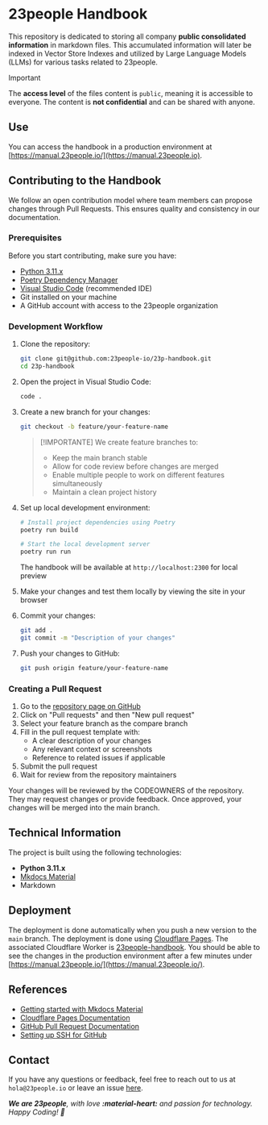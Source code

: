 # 23people Handbook

This repository is dedicated to storing all company **public consolidated information** in markdown files. This accumulated information will later be indexed in Vector Store Indexes and utilized by Large Language Models (LLMs) for various tasks related to 23people.

> [!IMPORTANT]
> The **access level** of the files content is `public`, meaning it is accessible to everyone. The content is **not confidential** and can be shared with anyone.

## Use

You can access the handbook in a production environment at [https://manual.23people.io/](https://manual.23people.io).

## Contributing to the Handbook

We follow an open contribution model where team members can propose changes through Pull Requests. This ensures quality and consistency in our documentation.

### Prerequisites

Before you start contributing, make sure you have:

- [Python 3.11.x](https://www.python.org/)
- [Poetry Dependency Manager](https://python-poetry.org/)
- [Visual Studio Code](https://code.visualstudio.com/) (recommended IDE)
- Git installed on your machine
- A GitHub account with access to the 23people organization

### Development Workflow

1. Clone the repository:

   ```bash
   git clone git@github.com:23people-io/23p-handbook.git
   cd 23p-handbook
   ```

2. Open the project in Visual Studio Code:

   ```bash
   code .
   ```

3. Create a new branch for your changes:

   ```bash
   git checkout -b feature/your-feature-name
   ```

    > [!IMPORTANTE]
    > We create feature branches to:
    > - Keep the main branch stable
    > - Allow for code review before changes are merged
    > - Enable multiple people to work on different features simultaneously
    > - Maintain a clean project history

4. Set up local development environment:

   ```bash
   # Install project dependencies using Poetry
   poetry run build

   # Start the local development server
   poetry run run
   ```

   The handbook will be available at `http://localhost:2300` for local preview

5. Make your changes and test them locally by viewing the site in your browser

6. Commit your changes:

   ```bash
   git add .
   git commit -m "Description of your changes"
   ```

7. Push your changes to GitHub:

   ```bash
   git push origin feature/your-feature-name
   ```

### Creating a Pull Request

1. Go to the [repository page on GitHub](https://github.com/23people-io/23p-handbook)
2. Click on "Pull requests" and then "New pull request"
3. Select your feature branch as the compare branch
4. Fill in the pull request template with:
   - A clear description of your changes
   - Any relevant context or screenshots
   - Reference to related issues if applicable
5. Submit the pull request
6. Wait for review from the repository maintainers

Your changes will be reviewed by the CODEOWNERS of the repository. They may request changes or provide feedback. Once approved, your changes will be merged into the main branch.

## Technical Information

The project is built using the following technologies:

- **Python 3.11.x**
- [Mkdocs Material](https://squidfunk.github.io/mkdocs-material/)
- Markdown

## Deployment

The deployment is done automatically when you push a new version to the `main` branch. The deployment is done using [Cloudflare Pages](https://pages.cloudflare.com/). The associated Cloudflare Worker is [23people-handbook](https://dash.cloudflare.com/a49f23d59d1f5dc6b2a238d6f4a16ed4/pages/view/23people-handbook). You should be able to see the changes in the production environment after a few minutes under [https://manual.23people.io/](https://manual.23people.io/).

## References

- [Getting started with Mkdocs Material](https://squidfunk.github.io/mkdocs-material/getting-started/)
- [Cloudflare Pages Documentation](https://pages.cloudflare.com/)
- [GitHub Pull Request Documentation](https://docs.github.com/en/pull-requests)
- [Setting up SSH for GitHub](https://docs.github.com/en/authentication/connecting-to-github-with-ssh)

## Contact

If you have any questions or feedback, feel free to reach out to us at `hola@23people.io` or leave an issue [here](https://github.com/23people-io/23p-handbook/issues).

_**We are 23people**, with love **:material-heart:** and passion for technology. Happy Coding! 🚀_
